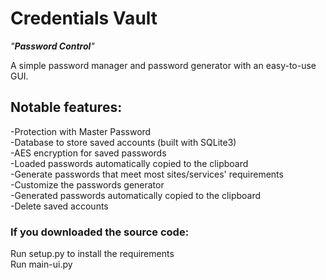 
# Credentials Vault
_"**Password Control**"_

A simple password manager and password generator with an easy-to-use GUI. <br/>



## Notable features:
-Protection with Master Password <br/>
-Database to store saved accounts (built with SQLite3) <br/>
-AES encryption for saved passwords <br/>
-Loaded passwords automatically copied to the clipboard <br/>
-Generate passwords that meet most sites/services' requirements <br/>
-Customize the passwords generator <br/>
-Generated passwords automatically copied to the clipboard <br/>
-Delete saved accounts <br/>




### If you downloaded the source code:
Run setup.py to install the requirements <br/>
Run main-ui.py
